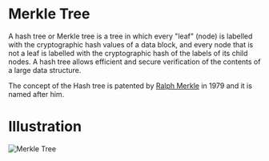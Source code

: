 # Merkle Tree

A hash tree or Merkle tree is a tree in which every "leaf" (node) is labelled with the cryptographic hash values of a data block, and every node that is not a leaf is labelled with the cryptographic hash of the labels of its child nodes. A hash tree allows efficient and secure verification of the contents of a large data structure.

The concept of the Hash tree is patented by [Ralph Merkle](https://en.wikipedia.org/wiki/Ralph_Merkle) in 1979 and it is named after him.

# Illustration
![Merkle Tree](https://i.imgur.com/7vIN7Xm.jpg)